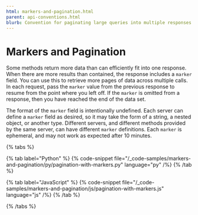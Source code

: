 ```yaml
---
html: markers-and-pagination.html
parent: api-conventions.html
blurb: Convention for paginating large queries into multiple responses.
---
```

# Markers and Pagination

Some methods return more data than can efficiently fit into one response. When there are more results than contained, the response includes a `marker` field. You can use this to retrieve more pages of data across multiple calls. In each request, pass the `marker` value from the previous response to resume from the point where you left off. If the `marker` is omitted from a response, then you have reached the end of the data set.

The format of the `marker` field is intentionally undefined. Each server can define a `marker` field as desired, so it may take the form of a string, a nested object, or another type. Different servers, and different methods provided by the same server, can have different `marker` definitions. Each `marker` is ephemeral, and may not work as expected after 10 minutes.

{% tabs %}

{% tab label="Python" %}
{% code-snippet file="/_code-samples/markers-and-pagination/py/pagination-with-markers.py" language="py" /%}
{% /tab %}

{% tab label="JavaScript" %}
{% code-snippet file="/_code-samples/markers-and-pagination/js/pagination-with-markers.js" language="js" /%}
{% /tab %}

{% /tabs %}
